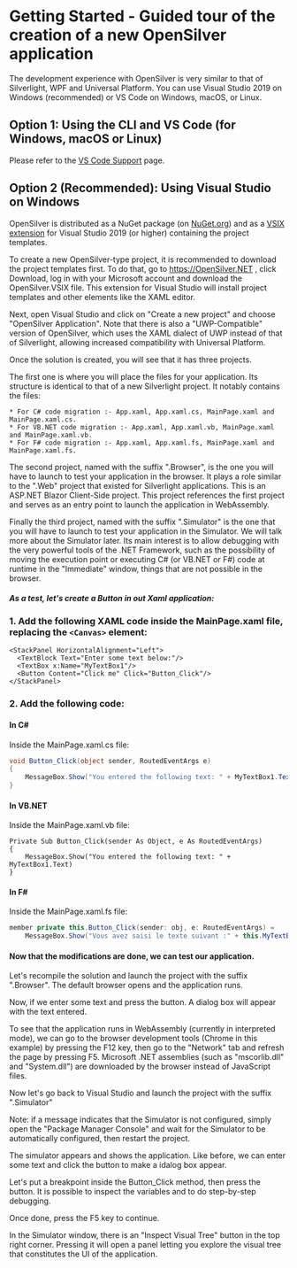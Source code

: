 # Getting Started - Guided tour of the creation of a new OpenSilver application

The development experience with OpenSilver is very similar to that of Silverlight, WPF and Universal Platform. You can use Visual Studio 2019 on Windows (recommended) or VS Code on Windows, macOS, or Linux.

## Option 1: Using the CLI and VS Code (for Windows, macOS or Linux)

Please refer to the [VS Code Support](/documentation/how-to-topics/visual-studio-code-support.html) page.

## Option 2 (Recommended): Using Visual Studio on Windows

OpenSilver is distributed as a NuGet package (on [NuGet.org](https://www.nuget.org/packages/OpenSilver)) and as a [VSIX extension](https://www.opensilver.net/download.aspx) for Visual Studio 2019 (or higher) containing the project templates.

To create a new OpenSilver-type project, it is recommended to download the project templates first. To do that, go to https://OpenSilver.NET , click Download, log in with your Microsoft account and download the OpenSilver.VSIX file. This extension for Visual Studio will install project templates and other elements like the XAML editor.



Next, open Visual Studio and click on "Create a new project" and choose "OpenSilver Application". Note that there is also a "UWP-Compatible" version of OpenSilver, which uses the XAML dialect of UWP instead of that of Silverlight, allowing increased compatibility with Universal Platform.


Once the solution is created, you will see that it has three projects.


The first one is where you will place the files for your application. Its structure is identical to that of a new Silverlight project. It notably contains the files:
			
	* For C# code migration :- App.xaml, App.xaml.cs, MainPage.xaml and MainPage.xaml.cs. 
	* For VB.NET code migration :- App.xaml, App.xaml.vb, MainPage.xaml and MainPage.xaml.vb. 
	* For F# code migration :- App.xaml, App.xaml.fs, MainPage.xaml and MainPage.xaml.fs. 


The second project, named with the suffix ".Browser", is the one you will have to launch to test your application in the browser. It plays a role similar to the ".Web" project that existed for Silverlight applications. This is an ASP.NET Blazor Client-Side project. This project references the first project and serves as an entry point to launch the application in WebAssembly.


Finally the third project, named with the suffix ".Simulator" is the one that you will have to launch to test your application in the Simulator. We will talk more about the Simulator later. Its main interest is to allow debugging with the very powerful tools of the .NET Framework, such as the possibility of moving the execution point or executing C# (or VB.NET or F#) code at runtime in the "Immediate" window, things that are not possible in the browser.

#### _As a test, let's create a Button in out Xaml application:_

### 1. Add the following XAML code inside the MainPage.xaml file, replacing the `<Canvas>` element:

```xaml
<StackPanel HorizontalAlignment="Left">
  <TextBlock Text="Enter some text below:"/>
  <TextBox x:Name="MyTextBox1"/>
  <Button Content="Click me" Click="Button_Click"/>
</StackPanel>
```


### 2. Add the following code:

#### In C#

Inside the MainPage.xaml.cs file:
```csharp
void Button_Click(object sender, RoutedEventArgs e)
{
    MessageBox.Show("You entered the following text: " + MyTextBox1.Text);
}
```

#### In VB.NET

Inside the MainPage.xaml.vb file:
	
```xaml
Private Sub Button_Click(sender As Object, e As RoutedEventArgs)
{
    MessageBox.Show("You entered the following text: " + MyTextBox1.Text)
}
```

#### In F#

Inside the MainPage.xaml.fs file:
	
```csharp
member private this.Button_Click(sender: obj, e: RoutedEventArgs) =
    MessageBox.Show("Vous avez saisi le texte suivant :" + this.MyTextBox1.Text) |> ignore
```


#### Now that the modifications are done, we can test our application.

Let's recompile the solution and launch the project with the suffix ".Browser". The default browser opens and the application runs.


Now, if we enter some text and press the button. A dialog box will appear with the text entered.


To see that the application runs in WebAssembly (currently in interpreted mode), we can go to the browser development tools (Chrome in this example) by pressing the F12 key, then go to the "Network" tab and refresh the page by pressing F5. Microsoft .NET assemblies (such as "mscorlib.dll" and "System.dll") are downloaded by the browser instead of JavaScript files.


Now let's go back to Visual Studio and launch the project with the suffix ".Simulator"

Note: if a message indicates that the Simulator is not configured, simply open the "Package Manager Console" and wait for the Simulator to be automatically configured, then restart the project.

The simulator appears and shows the application. Like before, we can enter some text and click the button to make a idalog box appear.


Let's put a breakpoint inside the Button_Click method, then press the button. It is possible to inspect the variables and to do step-by-step debugging.



Once done, press the F5 key to continue.

In the Simulator window, there is an "Inspect Visual Tree" button in the top right corner. Pressing it will open a panel letting you explore the visual tree that constitutes the UI of the application.

